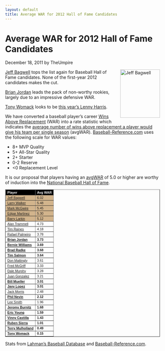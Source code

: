 ```yaml
---
layout: default
title: Average WAR for 2012 Hall of Fame Candidates
---
```

<h1>Average WAR for 2012 Hall of Fame Candidates</h1>
<div class="meta">December 18, 2011 by TheUmpire</div>
<div class="storycontent">
<p><a title="Jeff Bagwell" href="http://commons.wikimedia.org/wiki/File:The_Killer_Bs.jpg" target="_blank"><img style="margin: 0px 0px 10px 10px; display: inline; border-width: 0px;" title="Jeff Bagwell" src="{{ site.url }}{{ site.baseurl }}/images/jeff_bagwell.jpg" alt="Jeff Bagwell" width="129" height="157" align="right" border="0" /></a> <a href="http://www.baseball-reference.com/players/b/bagweje01.shtml">Jeff Bagwell</a> tops the list again for Baseball Hall of Fame candidates.  None of the first-year 2012 candidates makes the cut.</p>
<p><a href="http://www.baseball-reference.com/players/j/jordabr01.shtml">Brian Jordan</a> leads the pack of non-worthy rookies, largely due to an impressive defensive WAR.</p>
<p><a href="http://www.baseball-reference.com/players/w/womacto01.shtml">Tony Womack</a> looks to be <a href="{{ site.url }}{{ site.baseurl }}/pages/lenny-harris-for-hall-of-fame-huh">this year&#8217;s Lenny Harris</a>.</p>
<p>We have converted a baseball player’s career <a href="http://saberlibrary.com/misc/war/">Wins Above Replacement</a> (WAR) into a rate statistic which indicates the <a href="{{ site.url }}{{ site.baseurl }}/pages/average-war">average number of wins above replacement a player would give his team per single season</a> (avgWAR). <a href="http://www.baseball-reference.com">Baseball-Reference.com</a> uses the following scale for WAR values:</p>
<ul>
<li>8+ MVP Quality </li>
<li>5+ All-Star Quality </li>
<li>2+ Starter </li>
<li>0-2 Reserve </li>
<li>&lt;0 Replacement Level </li>
</ul>
<p>It is our proposal that players having an <a href="http://www.baseballink.com/average-war">avgWAR</a> of 5.0 or higher are worthy of induction into the <a href="http://baseballhall.org/">National Baseball Hall of Fame</a>.</p>
<table style="font-family: arial; font-size: 8pt;" border="1" cellspacing="1" cellpadding="3">
<tbody>
<tr style="background-color: #000000; color: #ffffff; font-weight: bold;">
<td>Player</td>
<td>Avg WAR</td>
</tr>
<tr>
<td style="background-color: #d2b48c;"><a href="http://www.baseball-reference.com/players/b/bagweje01.shtml">Jeff Bagwell</a></td>
<td style="background-color: #d2b48c;">6.02</td>
</tr>
<tr>
<td style="background-color: #d2b48c;"><a href="http://www.baseball-reference.com/players/w/walkela01.shtml">Larry Walker</a></td>
<td style="background-color: #d2b48c;">5.48</td>
</tr>
<tr>
<td style="background-color: #d2b48c;"><a href="http://www.baseball-reference.com/players/m/mcgwima01.shtml">Mark McGwire</a></td>
<td style="background-color: #d2b48c;">5.45</td>
</tr>
<tr>
<td style="background-color: #d2b48c;"><a href="http://www.baseball-reference.com/players/m/martied01.shtml">Edgar Martinez</a></td>
<td style="background-color: #d2b48c;">5.30</td>
</tr>
<tr>
<td style="background-color: #d2b48c;"><a href="http://www.baseball-reference.com/players/l/larkiba01.shtml">Barry Larkin</a></td>
<td style="background-color: #d2b48c;">5.12</td>
</tr>
<tr>
<td><a href="http://www.baseball-reference.com/players/t/trammal01.shtml">Alan Trammell</a></td>
<td>4.73</td>
</tr>
<tr>
<td><a href="http://www.baseball-reference.com/players/r/raineti01.shtml">Tim Raines</a></td>
<td>4.18</td>
</tr>
<tr>
<td><a href="http://www.baseball-reference.com/players/p/palmera01.shtml">Rafael Palmeiro</a></td>
<td>3.78</td>
</tr>
<tr>
<td><a href="http://www.baseball-reference.com/players/j/jordabr01.shtml"><strong>Brian Jordan</strong></a></td>
<td><strong>3.73</strong></td>
</tr>
<tr>
<td><a href="http://www.baseball-reference.com/players/w/willibe02.shtml"><strong>Bernie Williams</strong></a></td>
<td><strong>3.69</strong></td>
</tr>
<tr>
<td><a href="http://www.baseball-reference.com/players/r/radkebr01.shtml"><strong>Brad Radke</strong></a></td>
<td><strong>3.68</strong></td>
</tr>
<tr>
<td><a href="http://www.baseball-reference.com/players/s/salmoti01.shtml"><strong>Tim Salmon</strong></a></td>
<td><strong>3.64</strong></td>
</tr>
<tr>
<td><a href="http://www.baseball-reference.com/players/m/mattido01.shtml">Don Mattingly</a></td>
<td>3.61</td>
</tr>
<tr>
<td><a href="http://www.baseball-reference.com/players/m/mcgrifr01.shtml">Fred McGriff</a></td>
<td>3.33</td>
</tr>
<tr>
<td><a href="http://www.baseball-reference.com/players/m/murphda05.shtml">Dale Murphy</a></td>
<td>3.28</td>
</tr>
<tr>
<td><a href="http://www.baseball-reference.com/players/g/gonzaju03.shtml">Juan Gonzalez</a></td>
<td>3.21</td>
</tr>
<tr>
<td><a href="http://www.baseball-reference.com/players/m/muellbi02.shtml"><strong>Bill Mueller</strong></a></td>
<td><strong>3.01</strong></td>
</tr>
<tr>
<td><a href="http://www.baseball-reference.com/players/l/lopezja01.shtml"><strong>Javy Lopez</strong></a></td>
<td><strong>3.01</strong></td>
</tr>
<tr>
<td><a href="http://www.baseball-reference.com/players/m/morrija02.shtml">Jack Morris</a></td>
<td>2.48</td>
</tr>
<tr>
<td><a href="http://www.baseball-reference.com/players/n/nevinph01.shtml"><strong>Phil Nevin</strong></a></td>
<td><strong>2.12</strong></td>
</tr>
<tr>
<td><a href="http://www.baseball-reference.com/players/s/smithle02.shtml">Lee Smith</a></td>
<td>1.96</td>
</tr>
<tr>
<td><a href="http://www.baseball-reference.com/players/b/burnije01.shtml"><strong>Jeromy Burnitz</strong></a></td>
<td><strong>1.68</strong></td>
</tr>
<tr>
<td><a href="http://www.baseball-reference.com/players/y/younger01.shtml"><strong>Eric Young</strong></a></td>
<td><strong>1.59</strong></td>
</tr>
<tr>
<td><a href="http://www.baseball-reference.com/players/c/castivi02.shtml"><strong>Vinny Castilla</strong></a></td>
<td><strong>1.43</strong></td>
</tr>
<tr>
<td><a href="http://www.baseball-reference.com/players/s/sierrru01.shtml"><strong>Ruben Sierra</strong></a></td>
<td><strong>1.01</strong></td>
</tr>
<tr>
<td><a href="http://www.baseball-reference.com/players/m/mulhote01.shtml"><strong>Terry Mulholland</strong></a></td>
<td><strong>0.49</strong></td>
</tr>
<tr>
<td><a href="http://www.baseball-reference.com/players/w/womacto01.shtml"><strong>Tony Womack</strong></a></td>
<td><strong>0.15</strong></td>
</tr>
</tbody>
</table>
<p>Stats from <a href="http://baseball1.com/statistics/">Lahman’s Baseball Database</a> and <a href="http://www.baseball-reference.com/">Baseball-Reference.com</a>.</p>
 
